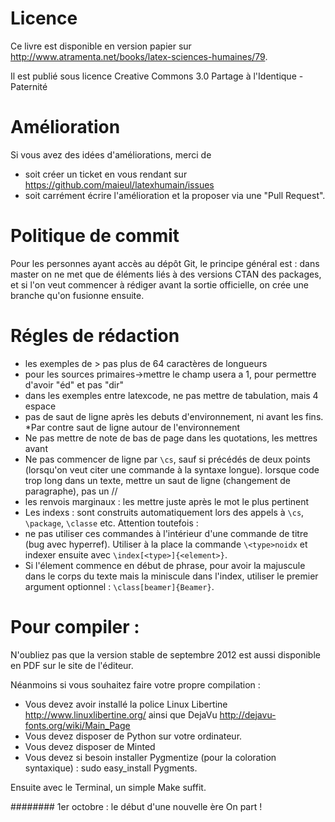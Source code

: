﻿# Licence

Ce livre est disponible en version papier sur http://www.atramenta.net/books/latex-sciences-humaines/79.

Il est publié sous licence Creative Commons 3.0 Partage à l'Identique - Paternité

# Amélioration
Si vous avez des idées d'améliorations, merci de 
- soit créer un ticket en vous rendant sur https://github.com/maieul/latexhumain/issues
- soit carrément écrire l'amélioration et la proposer via une "Pull Request". 

# Politique de commit
Pour les personnes ayant accès au dépôt Git, le principe général est : dans master on ne met que de éléments liés à des versions CTAN des packages, et si l'on veut commencer à rédiger avant la sortie officielle, on crée une branche qu'on fusionne ensuite.

# Régles de rédaction
* les exemples de > pas plus de 64 caractères de longueurs
* pour les sources primaires->mettre le champ usera a 1, pour permettre d'avoir "éd" et pas "dir"
* dans les exemples entre latexcode, ne pas mettre de tabulation, mais 4 espace
* pas de saut de ligne après les debuts d'environnement, ni avant les fins. *Par contre saut de ligne autour de l'environnement
* Ne pas mettre de note de bas de page dans les quotations, les mettres avant
* Ne pas commencer de ligne par `\cs`, sauf si précédés de deux points (lorsqu'on veut citer une commande à la syntaxe longue). lorsque code trop long dans un texte, mettre un saut de ligne (changement de paragraphe), pas un //
* les renvois marginaux : les mettre juste après le mot le plus pertinent
* Les indexs : sont construits automatiquement lors des appels à `\cs`, `\package`, `\classe` etc. Attention toutefois :
 * ne pas utiliser ces commandes à l'intérieur d'une commande de titre (bug avec hyperref). Utiliser à la place la commande `\<type>noidx` et indexer ensuite avec `\index[<type>]{<element>}`.
 * Si l'élement commence en début de phrase, pour avoir la majuscule dans le corps du texte mais la miniscule dans l'index, utiliser le premier argument optionnel : `\class[beamer]{Beamer}`.

# Pour compiler :

N'oubliez pas que la version stable de septembre 2012 est aussi disponible en PDF sur le site de l'éditeur.

Néanmoins si vous souhaitez faire votre propre compilation :  

- Vous devez avoir installé la police Linux Libertine http://www.linuxlibertine.org/ ainsi que DejaVu http://dejavu-fonts.org/wiki/Main_Page
- Vous devez disposer de Python sur votre ordinateur.
- Vous devez disposer de Minted
- Vous devez si besoin installer Pygmentize (pour la coloration syntaxique) :  sudo easy_install Pygments.

Ensuite avec le Terminal, un simple Make suffit.

########
1er octobre : le début d'une nouvelle ère
On part !